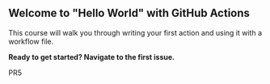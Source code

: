 ## Welcome to "Hello World" with GitHub Actions

This course will walk you through writing your first action and using it with a workflow file. 

**Ready to get started? Navigate to the first issue.**

PR5
